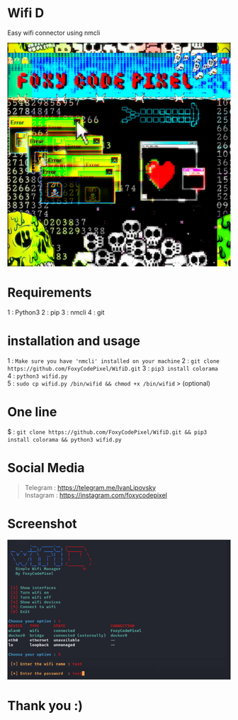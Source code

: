 # Wifi D
Easy wifi connector using nmcli                              

![This is an image](https://github.com/FoxyCodePixel/WifiD/blob/main/FoxyCodePixel.jpg)

# Requirements
1 : Python3
2 : pip
3 : nmcli
4 : git

# installation and usage
1 : `Make sure you have 'nmcli' installed on your machine`
2 : `git clone https://github.com/FoxyCodePixel/WifiD.git`
3 : `pip3 install colorama`            
4 : `python3 wifid.py`                                  
5 : `sudo cp wifid.py /bin/wifid && chmod +x /bin/wifid` > (optional)

# One line
$ : `git clone https://github.com/FoxyCodePixel/WifiD.git && pip3 install colorama && python3 wifid.py`

# Social Media
> Telegram  : https://telegram.me/IvanLipovsky             
> Instagram : https://instagram.com/foxycodepixel               

# Screenshot
![This is an image](https://github.com/FoxyCodePixel/WifiD/blob/main/Screenshot.png)


# Thank you :)

